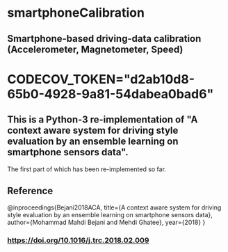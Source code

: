 # smartphoneCalibration
## Smartphone-based driving-data calibration (Accelerometer, Magnetometer, Speed)
# CODECOV_TOKEN="d2ab10d8-65b0-4928-9a81-54dabea0bad6"
## This is a Python-3 re-implementation of "A context aware system for driving style evaluation by an ensemble learning on smartphone sensors data".
The first part of which has been re-implemented so far.

## Reference
 @inproceedings{Bejani2018ACA,
  title={A context aware system for driving style evaluation by an ensemble learning on smartphone sensors data},
  author={Mohammad Mahdi Bejani and Mehdi Ghatee},
  year={2018}
}

### https://doi.org/10.1016/j.trc.2018.02.009
